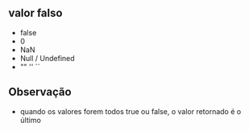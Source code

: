 


## valor falso

- false
- 0
- NaN
- Null / Undefined
- "" '' ``


## Observação

- quando os valores forem todos true ou false, o valor retornado é o último







